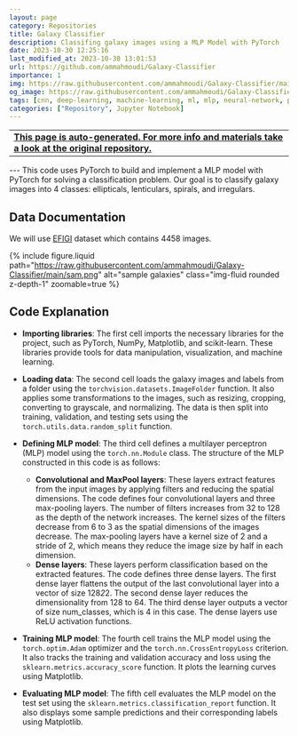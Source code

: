 ```yaml
---
layout: page
category: Repositories
title: Galaxy Classifier
description: Classifing galaxy images using a MLP Model with PyTorch
date: 2023-10-30 12:25:16 
last_modified_at: 2023-10-30 13:01:53 
url: https://github.com/ammahmoudi/Galaxy-Classifier
importance: 1
img: https://raw.githubusercontent.com/ammahmoudi/Galaxy-Classifier/main/sam.png
og_image: https://raw.githubusercontent.com/ammahmoudi/Galaxy-Classifier/main/sam.png
tags: [cnn, deep-learning, machine-learning, ml, mlp, neural-network, pytorch]
categories: ["Repository", Jupyter Notebook]
---
```

<div id="open-in-github" > <table class="table-cv list-group-table"> <tbody> <tr>    <td class="list-group-name"><b>   <a href="https://github.com/ammahmoudi/Galaxy-Classifier" rel="external nofollow noopener" target="_blank"><i class="fa-brands fa-github"></i> This page is auto-generated. For more info and materials take a look at the original repository.</a> </b></td></tr> </tbody> </table></div>
---
This code uses PyTorch to build and implement a MLP model with PyTorch for solving a classification problem. Our goal is to classify galaxy images into 4 classes: ellipticals, lenticulars, spirals, and irregulars.

## Data Documentation
We will use [EFIGI](https://www.astromatic.net/projects/efigi/) dataset which contains 4458 images.

{% include figure.liquid path="https://raw.githubusercontent.com/ammahmoudi/Galaxy-Classifier/main/sam.png" alt="sample galaxies" class="img-fluid rounded z-depth-1" zoomable=true %}
## Code Explanation

- **Importing libraries**: The first cell imports the necessary libraries for the project, such as PyTorch, NumPy, Matplotlib, and scikit-learn. These libraries provide tools for data manipulation, visualization, and machine learning.
- **Loading data**: The second cell loads the galaxy images and labels from a folder using the `torchvision.datasets.ImageFolder` function. It also applies some transformations to the images, such as resizing, cropping, converting to grayscale, and normalizing. The data is then split into training, validation, and testing sets using the `torch.utils.data.random_split` function.
- **Defining MLP model**: The third cell defines a multilayer perceptron (MLP) model using the `torch.nn.Module` class.
The structure of the MLP constructed in this code is as follows:

    - **Convolutional and MaxPool layers**: These layers extract features from the input images by applying filters and reducing the spatial dimensions. The code defines four convolutional layers and three max-pooling layers. The number of filters increases from 32 to 128 as the depth of the network increases. The kernel sizes of the filters decrease from 6 to 3 as the spatial dimensions of the images decrease. The max-pooling layers have a kernel size of 2 and a stride of 2, which means they reduce the image size by half in each dimension.
    - **Dense layers**: These layers perform classification based on the extracted features. The code defines three dense layers. The first dense layer flattens the output of the last convolutional layer into a vector of size 128*2*2. The second dense layer reduces the dimensionality from 128 to 64. The third dense layer outputs a vector of size num_classes, which is 4 in this case. The dense layers use ReLU activation functions.
- **Training MLP model**: The fourth cell trains the MLP model using the `torch.optim.Adam` optimizer and the `torch.nn.CrossEntropyLoss` criterion. It also tracks the training and validation accuracy and loss using the `sklearn.metrics.accuracy_score` function. It plots the learning curves using Matplotlib.
- **Evaluating MLP model**: The fifth cell evaluates the MLP model on the test set using the `sklearn.metrics.classification_report` function. It also displays some sample predictions and their corresponding labels using Matplotlib.

